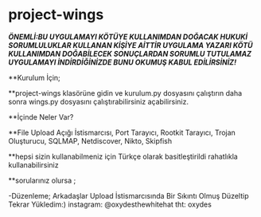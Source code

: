 # project-wings
***ÖNEMLİ:BU UYGULAMAYI KÖTÜYE KULLANIMDAN DOĞACAK HUKUKİ SORUMLULUKLAR KULLANAN KİŞİYE AİTTİR UYGULAMA YAZARI KÖTÜ KULLANIMDAN DOĞABİLECEK SONUÇLARDAN SORUMLU TUTULAMAZ UYGULAMAYI İNDİRDİĞİNİZDE BUNU OKUMUŞ KABUL EDİLİRSİNİZ!***


**Kurulum İçin;

**project-wings klasörüne gidin ve kurulum.py dosyasını çalıştırın daha sonra wings.py dosyasını çalıştırabilirsiniz açabilirsiniz.

**İçinde Neler Var?

**File Upload Açığı İstismarcısı, Port Tarayıcı, Rootkit Tarayıcı, Trojan Oluşturucu, SQLMAP, Netdiscover, Nikto, Skipfish

**hepsi sizin kullanabilmeniz için Türkçe olarak basitleştirildi rahatlıkla kullanabilirsiniz

**sorularınız olursa ;


-Düzenleme; Arkadaşlar Upload İstismarcısında Bir Sıkıntı Olmuş Düzeltip Tekrar Yükledim:)
instagram: @oxydesthewhitehat
tht: oxydes
